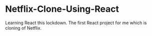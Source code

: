# Netflix-Clone-Using-React
Learning React this lockdown. The first React project for me which is cloning of Netflix.
